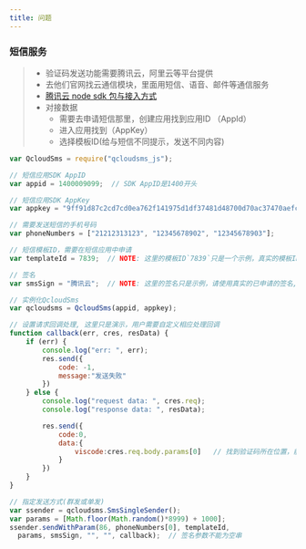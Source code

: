 ```yaml
---
title: 问题
---
```


### 短信服务
> - 验证码发送功能需要腾讯云，阿里云等平台提供
> - 去他们官网找云通信模块，里面用短信、语音、邮件等通信服务
> - [腾讯云 node sdk 包与接入方式](https://github.com/qcloudsms/qcloudsms_js)
> - 对接数据
>   - 需要去申请短信那里，创建应用找到应用ID （AppId）
>   - 进入应用找到（AppKey） 
>   - 选择模板ID(给与短信不同提示，发送不同内容)

```javascript
var QcloudSms = require("qcloudsms_js");

// 短信应用SDK AppID
var appid = 1400009099;  // SDK AppID是1400开头

// 短信应用SDK AppKey
var appkey = "9ff91d87c2cd7cd0ea762f141975d1df37481d48700d70ac37470aefc60f9bad";

// 需要发送短信的手机号码
var phoneNumbers = ["21212313123", "12345678902", "12345678903"];

// 短信模板ID，需要在短信应用中申请
var templateId = 7839;  // NOTE: 这里的模板ID`7839`只是一个示例，真实的模板ID需要在短信控制台中申请

// 签名
var smsSign = "腾讯云";  // NOTE: 这里的签名只是示例，请使用真实的已申请的签名, 签名参数使用的是`签名内容`，而不是`签名ID`

// 实例化QcloudSms
var qcloudsms = QcloudSms(appid, appkey);

// 设置请求回调处理, 这里只是演示，用户需要自定义相应处理回调
function callback(err, cres, resData) {
    if (err) {
        console.log("err: ", err);
        res.send({
            code: -1,
            message:"发送失败"
        })
    } else {
        console.log("request data: ", cres.req);
        console.log("response data: ", resData);

        res.send({
            code:0,
            data:{
                viscode:cres.req.body.params[0]   // 找到验证码所在位置，前端拿到，用户登录时与这个加密对比
            }
        })
    }
}

// 指定发送方式(群发或单发)
var ssender = qcloudsms.SmsSingleSender();
var params = [Math.floor(Math.random()*8999) + 1000];
ssender.sendWithParam(86, phoneNumbers[0], templateId,
  params, smsSign, "", "", callback);  // 签名参数不能为空串
```